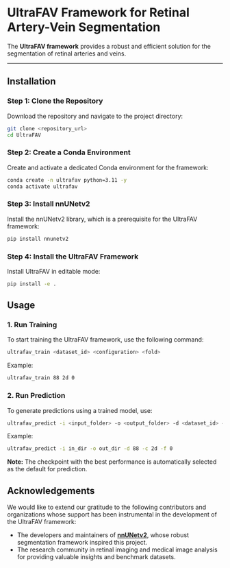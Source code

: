 # UltraFAV Framework for Retinal Artery-Vein Segmentation

The **UltraFAV framework** provides a robust and efficient solution for the segmentation of retinal arteries and veins.

---

## Installation

### Step 1: Clone the Repository

Download the repository and navigate to the project directory:

```bash
git clone <repository_url>
cd UltraFAV
```

### Step 2: Create a Conda Environment

Create and activate a dedicated Conda environment for the framework:

```bash
conda create -n ultrafav python=3.11 -y
conda activate ultrafav
```

### Step 3: Install nnUNetv2

Install the nnUNetv2 library, which is a prerequisite for the UltraFAV framework:

```bash
pip install nnunetv2
```

### Step 4: Install the UltraFAV Framework

Install UltraFAV in editable mode:

```bash
pip install -e .
```

## Usage

### 1. Run Training

To start training the UltraFAV framework, use the following command:

```bash
ultrafav_train <dataset_id> <configuration> <fold>
```

Example:

```bash
ultrafav_train 88 2d 0
```

### 2. Run Prediction

To generate predictions using a trained model, use:

```bash
ultrafav_predict -i <input_folder> -o <output_folder> -d <dataset_id> -c <configuration> -f <fold>
```

Example:

```bash
ultrafav_predict -i in_dir -o out_dir -d 88 -c 2d -f 0
```

**Note:** The checkpoint with the best performance is automatically selected as the default for prediction.

## Acknowledgements

We would like to extend our gratitude to the following contributors and organizations whose support has been instrumental in the development of the UltraFAV framework:

- The developers and maintainers of [**nnUNetv2**](https://github.com/MIC-DKFZ/nnUNet), whose robust segmentation framework inspired this project.
- The research community in retinal imaging and medical image analysis for providing valuable insights and benchmark datasets.